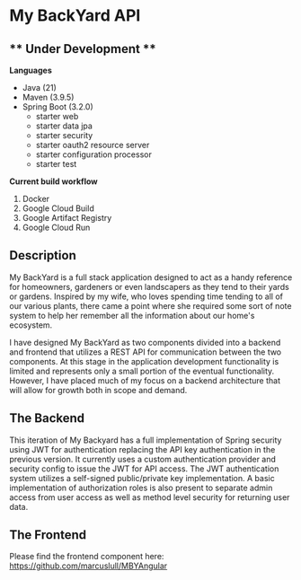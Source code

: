 # My BackYard API

## ** Under Development **

**Languages**
* Java (21)
* Maven (3.9.5)
* Spring Boot (3.2.0)
    * starter web
    * starter data jpa
    * starter security
    * starter oauth2 resource server
    * starter configuration processor
    * starter test

**Current build workflow**
1. Docker
2. Google Cloud Build
3. Google Artifact Registry
4. Google Cloud Run

## Description
My BackYard is a full stack application designed to act as a handy reference for
homeowners, gardeners or even landscapers as they tend to their yards or gardens. Inspired by
my wife, who loves spending time tending to all of our various plants, there came a point where
she required some sort of note system to help her remember all the information about our
home's ecosystem.

I have designed My BackYard as two components divided into a backend and
frontend that utilizes a REST API for communication between the two components.
At this stage in the application development functionality is limited and represents only a
small portion of the eventual functionality. However, I have placed much of my focus on a backend architecture that
will allow for growth both in scope and demand.

## The Backend
This iteration of My Backyard has a full implementation of Spring security using JWT for authentication replacing 
the API key authentication in the previous version. It currently uses a custom authentication provider and security 
config to issue the JWT for API access. The JWT authentication system utilizes a self-signed public/private key 
implementation. A basic implementation of authorization roles is also present to separate admin access from user access 
as well as method level security for returning user data.

## The Frontend
Please find the frontend component here:  
https://github.com/marcuslull/MBYAngular